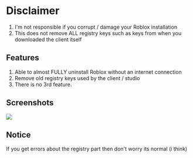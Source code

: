 # Disclaimer
1. I'm not responsible if you corrupt / damage your Roblox installation
2. This does not remove ALL registry keys such as keys from when you downloaded the client itself

## Features

1. Able to almost FULLY uninstall Roblox without an internet connection
2. Remove old registry keys used by the client / studio
3. There is no 3rd feature.

## Screenshots

<img src="https://i.ibb.co/RCRLht9/Schermafbeelding-2023-08-29-171402.png">

## Notice
If you get errors about the registry part then don't worry its normal (i think)